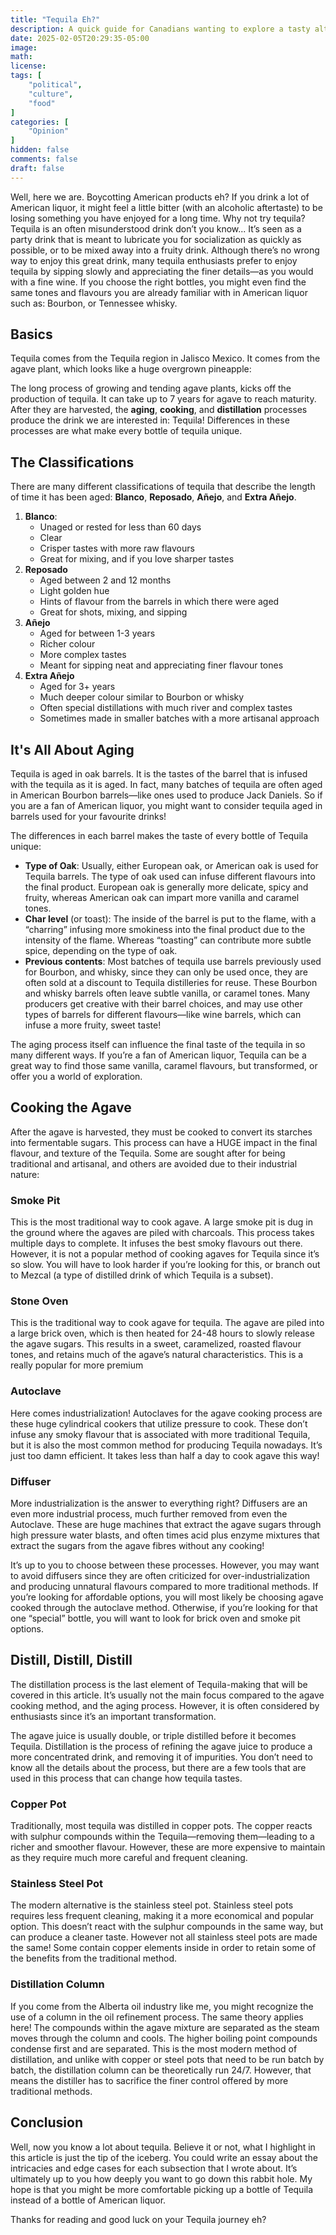 ```yaml
---
title: "Tequila Eh?"
description: A quick guide for Canadians wanting to explore a tasty alternative to American liquor.
date: 2025-02-05T20:29:35-05:00
image: 
math: 
license: 
tags: [
    "political",
    "culture",
    "food"
]
categories: [
    "Opinion"
]
hidden: false
comments: false
draft: false
---
```

Well, here we are.  Boycotting American products eh?  If you drink a lot of American liquor, it might feel a little bitter (with an alcoholic aftertaste) to be losing something you have enjoyed for a long time.  Why not try tequila?  Tequila is an often misunderstood drink don’t you know...  It’s seen as a party drink that is meant to lubricate you for socialization as quickly as possible, or to be mixed away into a fruity drink.  Although there’s no wrong way to enjoy this great drink, many tequila enthusiasts prefer to enjoy tequila by sipping slowly and appreciating the finer details—as you would with a fine wine.  If you choose the right bottles, you might even find the same tones and flavours you are already familiar with in American liquor such as: Bourbon, or Tennessee whisky.

## Basics
Tequila comes from the Tequila region in Jalisco Mexico.  It comes from the agave plant, which looks like a huge overgrown pineapple:


The long process of growing and tending agave plants, kicks off the production of tequila.  It can take up to 7 years for agave to reach maturity.  After they are harvested, the **aging**, **cooking**, and **distillation** processes produce the drink we are interested in: Tequila!  Differences in these processes are what make every bottle of tequila unique.  

## The Classifications
There are many different classifications of tequila that describe the length of time it has been aged: **Blanco**, **Reposado**, **Añejo**, and **Extra Añejo**.
1. **Blanco**:
    - Unaged or rested for less than 60 days
    - Clear
    - Crisper tastes with more raw flavours
    - Great for mixing, and if you love sharper tastes
2. **Reposado**
    - Aged between 2 and 12 months
    - Light golden hue
    - Hints of flavour from the barrels in which there were aged
    - Great for shots, mixing, and sipping
3. **Añejo**
    - Aged for between 1-3 years
    - Richer colour
    - More complex tastes
    - Meant for sipping neat and appreciating finer flavour tones
4. **Extra Añejo**
    - Aged for 3+ years
    - Much deeper colour similar to Bourbon or whisky
    - Often special distillations with much river and complex tastes
    - Sometimes made in smaller batches with a more artisanal approach

## It's All About Aging
Tequila is aged in oak barrels.  It is the tastes of the barrel that is infused with the tequila as it is aged.  In fact, many batches of tequila are often aged in American Bourbon barrels—like ones used to produce Jack Daniels.  So if you are a fan of American liquor, you might want to consider tequila aged in barrels used for your favourite drinks!

The differences in each barrel makes the taste of every bottle of Tequila unique:
- **Type of Oak**: Usually, either European oak, or American oak is used for Tequila barrels.  The type of oak used can infuse different flavours into the final product.  European oak is generally more delicate, spicy and fruity, whereas American oak can impart more vanilla and caramel tones.
- **Char level** (or toast): The inside of the barrel is put to the flame, with a “charring” infusing more smokiness into the final product due to the intensity of the flame.  Whereas “toasting” can contribute more subtle spice, depending on the type of oak.
- **Previous contents**: Most batches of tequila use barrels previously used for Bourbon, and whisky, since they can only be used once, they are often sold at a discount to Tequila distilleries for reuse.  These Bourbon and whisky barrels often leave subtle vanilla, or caramel tones. Many producers get creative with their barrel choices, and may use other types of barrels for different flavours—like wine barrels, which can infuse a more fruity, sweet taste!

The aging process itself can influence the final taste of the tequila in so many different ways.  If you’re a fan of American liquor, Tequila can be a great way to find those same vanilla, caramel flavours, but transformed, or offer you a world of exploration.

## Cooking the Agave
After the agave is harvested, they must be cooked to convert its starches into fermentable sugars.  This process can have a HUGE impact in the final flavour, and texture of the Tequila.  Some are sought after for being traditional and artisanal, and others are avoided due to their industrial nature:

### Smoke Pit

This is the most traditional way to cook agave.  A large smoke pit is dug in the ground where the agaves are piled with charcoals.  This process takes multiple days to complete.  It infuses the best smoky flavours out there.  However, it is not a popular method of cooking agaves for Tequila since it’s so slow.  You will have to look harder if you’re looking for this, or branch out to Mezcal (a type of distilled drink of which Tequila is a subset).  

### Stone Oven

This is the traditional way to cook agave for tequila.  The agave are piled into a large brick oven, which is then heated for 24-48 hours to slowly release the agave sugars.  This results in a sweet, caramelized, roasted flavour tones, and retains much of the agave’s natural characteristics.  This is a really popular for more premium 

### Autoclave

Here comes industrialization!  Autoclaves for the agave cooking process are these huge cylindrical cookers that utilize pressure to cook.  These don’t infuse any smoky flavour that is associated with more traditional Tequila, but it is also the most common method for producing Tequila nowadays.  It’s just too damn efficient.  It takes less than half a day to cook agave this way!

### Diffuser

More industrialization is the answer to everything right?  Diffusers are an even more industrial process, much further removed from even the Autoclave.  These are huge machines that extract the agave sugars through high pressure water blasts, and often times acid plus enzyme mixtures that extract the sugars from the agave fibres without any cooking!

It’s up to you to choose between these processes.  However, you may want to avoid diffusers since they are often criticized for over-industrialization and producing unnatural flavours compared to more traditional methods.  If you’re looking for affordable options, you will most likely be choosing agave cooked through the autoclave method.  Otherwise, if you’re looking for that one “special” bottle, you will want to look for brick oven and smoke pit options.

## Distill, Distill, Distill
The distillation process is the last element of Tequila-making that will be covered in this article.  It’s usually not the main focus compared to the agave cooking method, and the aging process.  However, it is often considered by enthusiasts since it’s an important transformation. 

The agave juice is usually double, or triple distilled before it becomes Tequila.  Distillation is the process of refining the agave juice to produce a more concentrated drink, and removing it of impurities.  You don’t need to know all the details about the process, but there are a few tools that are used in this process that can change how tequila tastes.

### Copper Pot
Traditionally, most tequila was distilled in copper pots.  The copper reacts with sulphur compounds within the Tequila—removing them—leading to a richer and smoother flavour.  However, these are more expensive to maintain as they require much more careful and frequent cleaning.

### Stainless Steel Pot
The modern alternative is the stainless steel pot.  Stainless steel pots requires less frequent cleaning, making it a more economical and popular option.  This doesn’t react with the sulphur compounds in the same way, but can produce a cleaner taste.  However not all stainless steel pots are made the same!  Some contain copper elements inside in order to retain some of the benefits from the traditional method.

### Distillation Column
If you come from the Alberta oil industry like me, you might recognize the use of a column in the oil refinement process.  The same theory applies here!  The compounds within the agave mixture are separated as the steam moves through the column and cools.  The higher boiling point compounds condense first and are separated.   This is the most modern method of distillation, and unlike with copper or steel pots that need to be run batch by batch, the distillation column can be theoretically run 24/7.  However, that means the distiller has to sacrifice the finer control offered by more traditional methods.

## Conclusion
Well, now you know a lot about tequila.  Believe it or not, what I highlight in this article is just the tip of the iceberg.  You could write an essay about the intricacies and edge cases for each subsection that I wrote about.  It’s ultimately up to you how deeply you want to go down this rabbit hole.  My hope is that you might be more comfortable picking up a bottle of Tequila instead of a bottle of American liquor.

Thanks for reading and good luck on your Tequila journey eh?